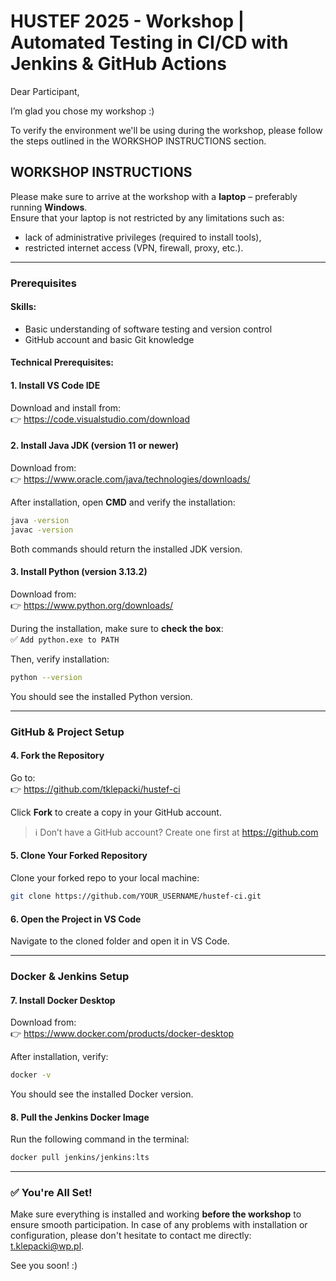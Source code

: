 # HUSTEF 2025 - Workshop | Automated Testing in CI/CD with Jenkins & GitHub Actions

Dear Participant,

I’m glad you chose my workshop :)

To verify the environment we'll be using during the workshop, please follow the steps outlined in the WORKSHOP INSTRUCTIONS section.

## WORKSHOP INSTRUCTIONS

Please make sure to arrive at the workshop with a **laptop** – preferably running **Windows**.  
Ensure that your laptop is not restricted by any limitations such as:

- lack of administrative privileges (required to install tools),
- restricted internet access (VPN, firewall, proxy, etc.).

---

### Prerequisites

#### Skills:
- Basic understanding of software testing and version control
- GitHub account and basic Git knowledge

#### Technical Prerequisites:

#### 1. Install VS Code IDE  
Download and install from:  
👉 https://code.visualstudio.com/download

#### 2. Install Java JDK (version 11 or newer)  
Download from:  
👉 https://www.oracle.com/java/technologies/downloads/  

After installation, open **CMD** and verify the installation:
```bash
java -version
javac -version
```
Both commands should return the installed JDK version.

#### 3. Install Python (version 3.13.2)  
Download from:  
👉 https://www.python.org/downloads/  

During the installation, make sure to **check the box**:  
✅ `Add python.exe to PATH`

Then, verify installation:
```bash
python --version
```
You should see the installed Python version.

---

### GitHub & Project Setup

#### 4. Fork the Repository  
Go to:  
👉 https://github.com/tklepacki/hustef-ci  

Click **Fork** to create a copy in your GitHub account.

> ℹ️ Don’t have a GitHub account? Create one first at https://github.com

#### 5. Clone Your Forked Repository  
Clone your forked repo to your local machine:
```bash
git clone https://github.com/YOUR_USERNAME/hustef-ci.git
```

#### 6. Open the Project in VS Code  
Navigate to the cloned folder and open it in VS Code.

---

### Docker & Jenkins Setup

#### 7. Install Docker Desktop  
Download from:  
👉 https://www.docker.com/products/docker-desktop

After installation, verify:
```bash
docker -v
```
You should see the installed Docker version.

#### 8. Pull the Jenkins Docker Image  
Run the following command in the terminal:
```bash
docker pull jenkins/jenkins:lts
```

---

### ✅ You're All Set!

Make sure everything is installed and working **before the workshop** to ensure smooth participation. In case of any problems with installation or configuration, please don't hesitate to contact me directly: t.klepacki@wp.pl. 

See you soon! :)




